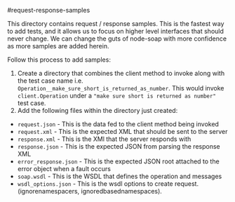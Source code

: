 #request-response-samples

This directory contains request / response samples. This is the fastest way to
add tests, and it allows us to focus on higher level interfaces that should never
change. We can change the guts of node-soap with more confidence as more samples
are added herein.

Follow this process to add samples:

1. Create a directory that combines the client method to invoke along with the
   test case name i.e. `Operation__make_sure_short_is_returned_as_number`. This
   would invoke `client.Operation` under a `"make sure short is returned as number"`
   test case.
2. Add the following files within the directory just created:

- `request.json` - This is the data fed to the client method being invoked
- `request.xml` - This is the expected XML that should be sent to the server
- `response.xml` - This is the XMl that the server responds with
- `response.json` - This is the expected JSON from parsing the response XML
- `error_response.json` - This is the expected JSON root attached to the error object when a fault occurs
- `soap.wsdl` - This is the WSDL that defines the operation and messages
- `wsdl_options.json` - This is the wsdl options to create request. (ignorenamespacers, ignoredbasednamespaces).
